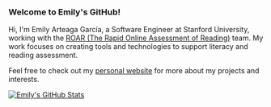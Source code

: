 ### Welcome to Emily's GitHub!

Hi, I'm Emily Arteaga García, a Software Engineer at Stanford University, working with the [ROAR (The Rapid Online Assessment of Reading)](https://roar.stanford.edu/) team. My work focuses on creating tools and technologies to support literacy and reading assessment.

Feel free to check out my <a href="https://emilyarteaga.com" target="_blank">personal website</a> for more about my projects and interests.

[![Emily's GitHub Stats](https://github-readme-stats.vercel.app/api?username=Emily-ejag&show_icons=true&theme=catppuccin_latte&hide_contributor_rank=true&hide_rank=true)](https://github.com/Emily-ejag/github-readme-stats)
